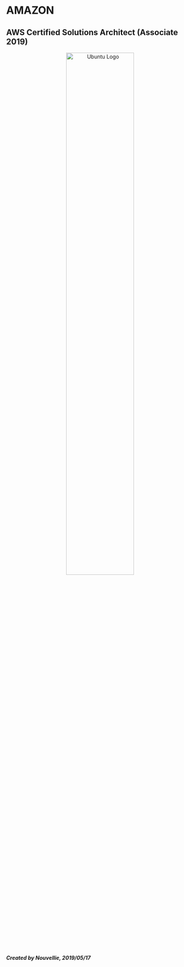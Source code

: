 <div>
<h1>AMAZON</h1>
<h2>AWS Certified Solutions Architect (Associate 2019)</h2>

<!-- - []() -->

<p align="center">

<img src="https://assets.ubuntu.com/v1/8dd99b80-ubuntu-logo14.png" width="60%" class="center" alt="Ubuntu Logo">

</p>
<br><br><br>
<p>

<h5>

*Created by Nouvellie, 2019/05/17*

</h5>

</p>

</div>